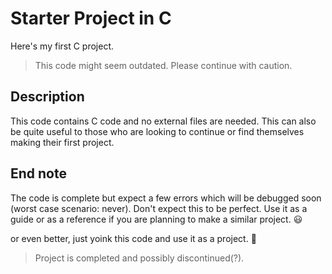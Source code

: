 # Starter Project in C
Here's my first C project. 
> This code might seem outdated. Please continue with caution.

## Description
This code contains C code and no external files are needed. This can also be quite useful to those who are looking to continue or find themselves making their first project.

## End note
The code is complete but expect a few errors which will be debugged soon (worst case scenario: never). Don't expect this to be perfect. Use it as a guide or as a reference if you are planning to make a similar project. :smiley:

or even better, just yoink this code and use it as a project. 🗿

> Project is completed and possibly discontinued(?).
